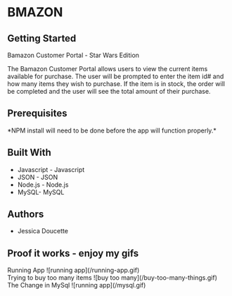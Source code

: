 <h1>BMAZON</h1>

<h2>Getting Started</h2>

Bamazon Customer Portal - Star Wars Edition

The Bamazon Customer Portal allows users to view the current items available for purchase. The user will be prompted to enter the item id# and how many items they wish to purchase. If the item is in stock, the order will be completed and the user will see the total amount of their purchase.

<h2>Prerequisites</h2>
*NPM install will need to be done before the app will function properly.*

<h2>Built With</h2>
<ul>
<li>Javascript - Javascript</li>
<li>JSON - JSON</li>
<li>Node.js - Node.js</li>
<li>MySQL- MySQL</li>
</ul>

<h2>Authors</h2>
<ul>
<li>Jessica Doucette</li>
</ul>

<h2>Proof it works - enjoy my gifs</h2>
Running App
![running app](/running-app.gif)
<br>
Trying to buy too many items
![buy too many](/buy-too-many-things.gif)
<br>
The Change in MySql
![running app](/mysql.gif)

